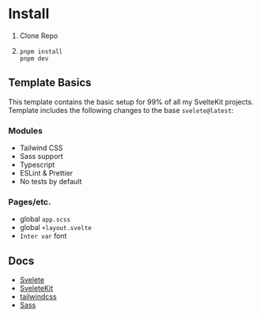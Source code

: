 # Install
1. Clone Repo
2. 
    ```
    pnpm install
    pnpm dev 
    ```

## Template Basics

This template contains the basic setup for 99% of all my SvelteKit projects.  Template includes the following changes to the base `svelete@latest`:

### Modules
- Tailwind CSS
- Sass support
- Typescript
- ESLint & Prettier
- No tests by default

### Pages/etc.
- global `app.scss`
- global `+layout.svelte`
- `Inter var` font

## Docs
- [Svelete](https://svelte.dev/docs)
- [SveleteKit](https://kit.svelte.dev/docs/introduction)
- [tailwindcss](https://tailwindcss.com/docs/installation)
- [Sass](https://sass-lang.com/documentation/)
